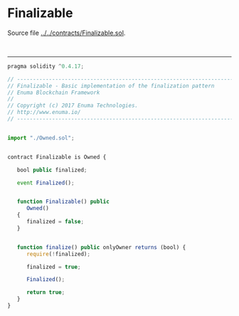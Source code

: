 # Finalizable

Source file [../../contracts/Finalizable.sol](../../contracts/Finalizable.sol).

<br />

<hr />

```javascript
pragma solidity ^0.4.17;

// ----------------------------------------------------------------------------
// Finalizable - Basic implementation of the finalization pattern
// Enuma Blockchain Framework
//
// Copyright (c) 2017 Enuma Technologies.
// http://www.enuma.io/
// ----------------------------------------------------------------------------


import "./Owned.sol";


contract Finalizable is Owned {

   bool public finalized;

   event Finalized();


   function Finalizable() public
      Owned()
   {
      finalized = false;
   }


   function finalize() public onlyOwner returns (bool) {
      require(!finalized);

      finalized = true;

      Finalized();

      return true;
   }
}

```
